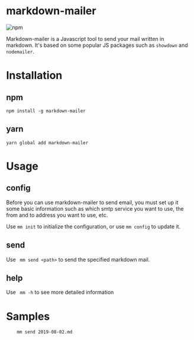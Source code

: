 # markdown-mailer

![npm](https://img.shields.io/npm/v/markdown-mailer)

Markdown-mailer is a Javascript tool to send your mail written in markdown. It's based on some popular JS packages such as ```showdown``` and ```nodemailer```.

# Installation

## npm
```
npm install -g markdown-mailer
```

## yarn
```
yarn global add markdown-mailer
```

# Usage

## config
Before you can use markdown-mailer to send email, you must set up it some basic information such as which smtp service you want to use, the from and to address you want to use, etc.

Use ```mm init``` to initialize the configuration, or use ```mm config``` to update it.

## send

Use ``` mm send <path>``` to send the specified markdown mail.

## help

Use ``` mm -h``` to see more detailed information
# Samples

```
    mm send 2019-08-02.md
```